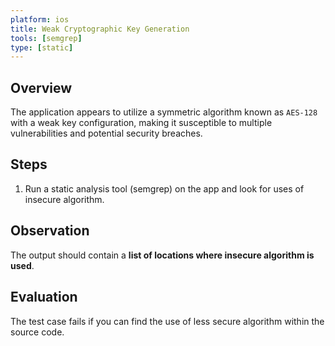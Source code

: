 ```yaml
---
platform: ios
title: Weak Cryptographic Key Generation 
tools: [semgrep]
type: [static]
---
```


## Overview

The application appears to utilize a symmetric algorithm known as `AES-128` with a weak key configuration, making it susceptible to multiple vulnerabilities and potential security breaches.

## Steps

1. Run a static analysis tool (semgrep) on the app and look for uses of insecure algorithm.

## Observation

The output should contain a **list of locations where insecure algorithm is used**.

## Evaluation

The test case fails if you can find the use of less secure algorithm within the source code.

